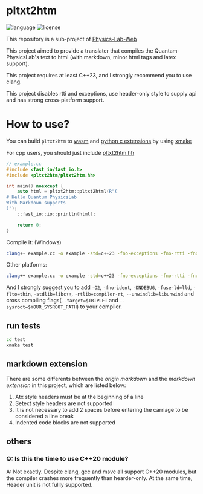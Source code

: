 # pltxt2htm

![language](https://img.shields.io/badge/language-C++23-blue.svg)
![license](https://img.shields.io/badge/License-GPL-green.svg)

This repository is a sub-project of [Physics-Lab-Web](https://github.com/wsxiaolin/physics-lab-web)

This project aimed to provide a translater that compiles the Quantam-PhysicsLab's text to html (with markdown, minor html tags and latex support).

This project requires at least C++23, and I strongly recommend you to use clang.

This project disables rtti and exceptions, use header-only style to supply api and has strong cross-platform support.

# How to use?
You can build `pltxt2htm` to [wasm](js/README.md) and [python c extensions]() by using [xmake](https://xmake.io/#/getting_started)

For cpp users, you should just include [pltxt2htm.hh](include/pltxt2htm/pltxt2htm.hh)
```cpp
// example.cc
#include <fast_io/fast_io.h>
#include <pltxt2htm/pltxt2htm.hh>

int main() noexcept {
    auto html = pltxt2htm::pltxt2html(R"(
# Hello Quantum PhysicsLab
With Markdown supports
)");
    ::fast_io::io::println(html);

    return 0;
}
```

Compile it: (Windows)
```sh
clang++ example.cc -o example -std=c++23 -fno-exceptions -fno-rtti -fno-unwind-tables -fno-asynchronous-unwind-tables -I include -lntdll
```

Other platforms:
```sh
clang++ example.cc -o example -std=c++23 -fno-exceptions -fno-rtti -fno-unwind-tables -fno-asynchronous-unwind-tables -I include
```

And I strongly suggest you to add `-O2`, `-fno-ident`, `-DNDEBUG`, `-fuse-ld=lld`, `-flto=thin`, `-stdlib=libc++`, `-rtlib=compiler-rt`, `--unwindlib=libunwind` and cross compiling flags(`--target=$TRIPLET` and `--sysroot=$YOUR_SYSROOT_PATH`) to your compiler.

## run tests
```sh
cd test
xmake test
```

## markdown extension
There are some differents between the *origin markdown* and the *markdown extension* in this project, which are listed below:
1. Atx style headers must be at the beginning of a line
2. Setext style headers are not supported
3. It is not necessary to add 2 spaces before entering the carriage to be considered a line break
4. Indented code blocks are not supported

## others

### Q: Is this the time to use C++20 module?
A: Not exactly. Despite clang, gcc and msvc all support C++20 modules, but the compiler crashes more frequently than hearder-only. At the same time, Header unit is not fullly supported.
